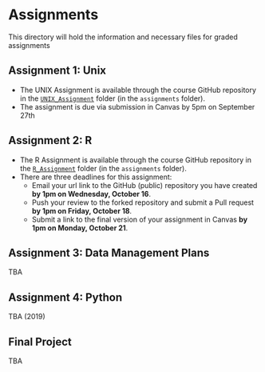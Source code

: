 # Assignments

This directory will hold the information and necessary files for graded assignments


## Assignment 1: Unix

* The UNIX Assignment is available through the course GitHub repository in the [`UNIX_Assignment`](https://github.com/EEOB-BioData/BCB546X-Fall2019/tree/master/assignments/UNIX_Assignment) folder (in the `assignments` folder).
* The assignment is due via submission in Canvas by 5pm on September 27th


## Assignment 2: R

* The R Assignment is available through the course GitHub repository in the [`R_Assignment`](https://github.com/EEOB-BioData/BCB546X-Fall2019/tree/master/assignments/R_Assignment) folder (in the
`assignments` folder).
* There are three deadlines for this assignment: 
  -  Email your  url link to the GitHub (public) repository you have created **by 1pm on Wednesday, October 16**. 
  -  Push your review to the forked repository and submit a Pull request **by 1pm on Friday, October 18**. 
  -  Submit a link to the final version of your assignment in Canvas **by 1pm on Monday, October 21**.

## Assignment 3: Data Management Plans

TBA

## Assignment 4: Python

TBA (2019)

## Final Project

TBA
